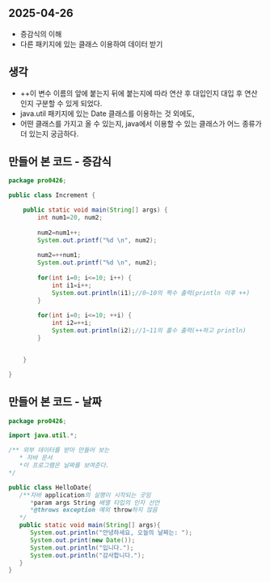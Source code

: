 ## 2025-04-26

- 증감식의 이해
- 다른 패키지에 있는 클래스 이용하여 데이터 받기

## 생각

- ++이 변수 이름의 앞에 붙는지 뒤에 붙는지에 따라 연산 후 대입인지 대입 후 연산인지 구분할 수 있게 되었다.
- java.util 패키지에 있는 Date 클래스를 이용하는 것 외에도,
- 어떤 클래스를 가지고 올 수 있는지, java에서 이용할 수 있는 클래스가 어느 종류가 더 있는지 궁금하다.

## 만들어 본 코드 - 증감식

```java
package pro0426;

public class Increment {

	public static void main(String[] args) {
		int num1=20, num2;
		
		num2=num1++;
		System.out.printf("%d \n", num2);
		
		num2=++num1;
		System.out.printf("%d \n", num2);
		
		for(int i=0; i<=10; i++) {
			int i1=i++;
			System.out.println(i1);//0~10의 짝수 출력(println 이후 ++)
		}
		
		for(int i=0; i<=10; ++i) {
			int i2=++i;
			System.out.println(i2);//1~11의 홀수 출력(++하고 println)
		}


	}

}
```

## 만들어 본 코드 - 날짜

```java
package pro0426;

import java.util.*;

/** 외부 데이터를 받아 만들어 보는
   * 자바 문서
   *이 프로그램은 날짜를 보여준다.
*/

public class HelloDate{
   /**자바 application의 실행이 시작되는 곳임
      *param args String 배열 타입의 인자 선언
      *@throws exception 예외 throw하지 않음
   */
   public static void main(String[] args){
      System.out.println("안녕하세요, 오늘의 날짜는: ");
      System.out.print(new Date());
      System.out.println("입니다.");
      System.out.println("감사합니다.");
   }
}
```

